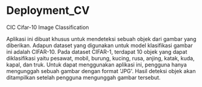 # Deployment_CV
CIC
Cifar-10 Image Classification

Aplikasi ini dibuat khusus untuk mendeteksi sebuah objek dari gambar yang diberikan. Adapun dataset yang digunakan untuk model klasifikasi gambar ini adalah CIFAR-10. Pada dataset CIFAR-1, terdapat 10 objek yang dapat diklasifikasi yaitu pesawat, mobil, burung, kucing, rusa, anjing, katak, kuda, kapal, dan truk. Untuk dapat menggunakan aplikasi ini, pengguna hanya mengunggah sebuah gambar dengan format 'JPG'. Hasil deteksi objek akan ditampilkan setelah pengguna mengunggah gambar tersebut.
